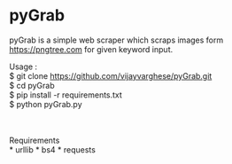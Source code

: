 # pyGrab
pyGrab is a simple web scraper which scraps images form https://pngtree.com for given keyword input. 

Usage : <br>
$ git clone https://github.com/vijayvarghese/pyGrab.git <br>
$ cd pyGrab<br>
$ pip install -r requirements.txt<br>
$ python pyGrab.py<br>
<br>


 <br>
Requirements <br>
* urllib
* bs4
* requests
